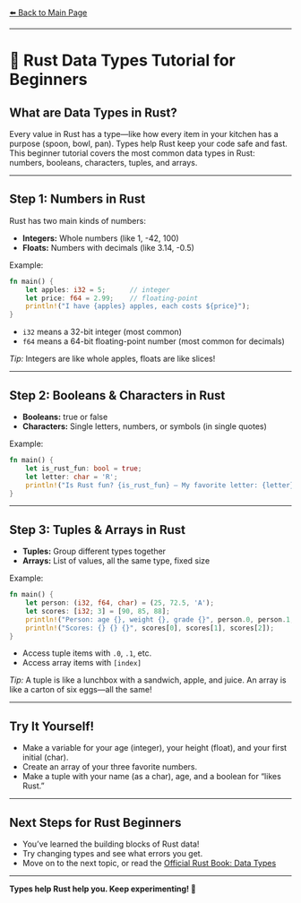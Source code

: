 <!--
Meta Description: Beginner's guide to data types in Rust. Learn about numbers, booleans, characters, tuples, and arrays in Rust. Step-by-step Rust data types tutorial for new Rustaceans.
-->
[⬅️ Back to Main Page](../README.md)

---

# 🔢 Rust Data Types Tutorial for Beginners

## What are Data Types in Rust?

Every value in Rust has a type—like how every item in your kitchen has a purpose (spoon, bowl, pan). Types help Rust keep your code safe and fast. This beginner tutorial covers the most common data types in Rust: numbers, booleans, characters, tuples, and arrays.

---

## Step 1: Numbers in Rust

Rust has two main kinds of numbers:
- **Integers:** Whole numbers (like 1, -42, 100)
- **Floats:** Numbers with decimals (like 3.14, -0.5)

Example:
```rust
fn main() {
    let apples: i32 = 5;      // integer
    let price: f64 = 2.99;    // floating-point
    println!("I have {apples} apples, each costs ${price}");
}
```
- `i32` means a 32-bit integer (most common)
- `f64` means a 64-bit floating-point number (most common for decimals)

*Tip:* Integers are like whole apples, floats are like slices!

---

## Step 2: Booleans & Characters in Rust

- **Booleans:** true or false
- **Characters:** Single letters, numbers, or symbols (in single quotes)

Example:
```rust
fn main() {
    let is_rust_fun: bool = true;
    let letter: char = 'R';
    println!("Is Rust fun? {is_rust_fun} — My favorite letter: {letter}");
}
```

---

## Step 3: Tuples & Arrays in Rust

- **Tuples:** Group different types together
- **Arrays:** List of values, all the same type, fixed size

Example:
```rust
fn main() {
    let person: (i32, f64, char) = (25, 72.5, 'A');
    let scores: [i32; 3] = [90, 85, 88];
    println!("Person: age {}, weight {}, grade {}", person.0, person.1, person.2);
    println!("Scores: {} {} {}", scores[0], scores[1], scores[2]);
}
```
- Access tuple items with `.0`, `.1`, etc.
- Access array items with `[index]`

*Tip:* A tuple is like a lunchbox with a sandwich, apple, and juice. An array is like a carton of six eggs—all the same!

---

## Try It Yourself!
- Make a variable for your age (integer), your height (float), and your first initial (char).
- Create an array of your three favorite numbers.
- Make a tuple with your name (as a char), age, and a boolean for “likes Rust.”

---

## Next Steps for Rust Beginners
- You’ve learned the building blocks of Rust data!
- Try changing types and see what errors you get.
- Move on to the next topic, or read the [Official Rust Book: Data Types](https://doc.rust-lang.org/book/ch03-02-data-types.html)

---

**Types help Rust help you. Keep experimenting! 🦀**
